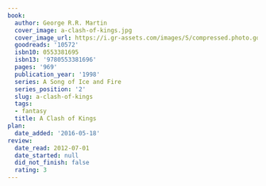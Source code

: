 ```yaml
---
book:
  author: George R.R. Martin
  cover_image: a-clash-of-kings.jpg
  cover_image_url: https://i.gr-assets.com/images/S/compressed.photo.goodreads.com/books/1567840212l/10572._SX98_.jpg
  goodreads: '10572'
  isbn10: 0553381695
  isbn13: '9780553381696'
  pages: '969'
  publication_year: '1998'
  series: A Song of Ice and Fire
  series_position: '2'
  slug: a-clash-of-kings
  tags:
  - fantasy
  title: A Clash of Kings
plan:
  date_added: '2016-05-18'
review:
  date_read: 2012-07-01
  date_started: null
  did_not_finish: false
  rating: 3
---
```

